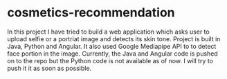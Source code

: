 # cosmetics-recommendation
In this project I have tried to build a web application which asks user to upload selfie or a portriat image and detects its skin tone. 
Project is built in Java, Python and Angular. It also used Google Mediapipe API to to detect face portion in the image. 
Currently, the Java and Angular code is pushed on to the repo but the Python code is not available as of now. I will try to push it it as soon as possible.
